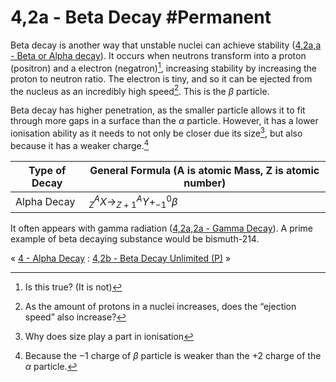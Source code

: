 # 4,2a - Beta Decay #Permanent 
Beta decay is another way that unstable nuclei can achieve stability ([4,2a,a - Beta or Alpha decay](4,2a,a%20-%20Beta%20or%20Alpha%20decay)). It occurs when neutrons transform into a proton (positron) and a electron (negatron)[^2], increasing stability by increasing the proton to neutron ratio. The electron is tiny, and so it can be ejected from the nucleus as an incredibly high speed[^3]. This is the $\beta$ particle.

Beta decay has higher penetration, as the smaller particle allows it to fit through more gaps in a surface than the $\alpha$ particle. However, it has a lower ionisation ability as it needs to not only be closer due its size[^4], but also because it has a weaker charge.[^5]

Type of Decay | General Formula (A is atomic Mass, Z is atomic number)
--- | ---
Alpha Decay | $^A_{Z}X\to^A_{Z+1}Y+^0_{-1}\beta$

It often appears with gamma radiation ([4,2a,2a - Gamma Decay](4,2a,2a%20-%20Gamma%20Decay)). A prime example of beta decaying substance would be bismuth-214.

« [4 - Alpha Decay](4%20-%20Alpha%20Decay) : [4,2b - Beta Decay Unlimited (P)](4,2b%20-%20Beta%20Decay%20Unlimited%20(P)) »

[^1]: Why then, does it sometimes undergo beta decay and sometimes alpha decay
[^2]: Is this true? (It is not)
[^3]: As the amount of protons in a nuclei increases, does the “ejection speed” also increase?
[^4]: Why does size play a part in ionisation
[^5]:Because the $-1$ charge of $\beta$ particle is weaker than the $+2$ charge of the $\alpha$ particle.
